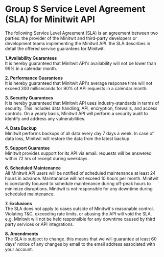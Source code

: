 # <b>Group S Service Level Agreement (SLA) for Minitwit API</b>


The following Service Level Agreement (SLA) is an agreement between two parties:
the provider of the Minitwit and third-party developers or development teams implementing the Minitwit API.
the SLA describes in detail the offered service guarantees for Minitwit.

 <b>1.Availability Guarantees </b> <br/>
It is hereby guaranteed that Minitwit API's availability will not be lower than 99% in a calendar month.

<b>2. Performance Guarantees </b><br/>
It is hereby guaranteed that Minitwit API's average response time will not exceed 300 milliseconds for 90% of API requests in a calendar month.

<b>3. Security Guarantees </b><br/>
It is hereby guaranteed that Minitwit API uses industry-standards in terms of security.
This includes data handling, API, encryption, firewalls, and access controls.
On a yearly basis, Minitwit API will perform a security audit to identify and address any vulnerabilities.

<b>4. Data Backup</b> <br/>
Minitwit performs backups of all data every day 7 days a week.
In case of data loss, Minitwit will restore the data from the latest backup.

<b>5. Support Guarantee </b><br/>
Minitwit provides support for its API via email. requests will be answered within 72 hrs of receipt during weekdays.

<b>6. Scheduled Maintenance </b><br/>
All Minitwit API users will be notified of scheduled maintenance at least 24 hours in advance.
Maintanance will not exceed 10 hours per month. Minitwit is constantly focused to schedule maintenance during off-peak hours to minimize disruptions.
Minitwit is not responsible for any downtime during scheduled maintenance.

<b>7. Exclusions</b> <br/>
The SLA does not apply to cases outside of Minitwit's reasonable control. 
Violating T&C, exceeding rate limits, or abusing the API will void the SLA.
e.g. Minitwit will not be held responsible for any downtime caused by third party services or API integrations.

<b>8. Amendments </b><br/>
The SLA is subject to change. this means that we will guarantee at least 60 days' notice of any changes by email to the email address associated with your account.